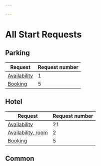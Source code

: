 ```yaml
---

---
```


# All Start Requests


## Parking

 | Request                                           | Request number | 
 | -------                                           | -------------- | 
 | [Availability](/hxapi/de-start-parking/av/airport) | 1              | 
 | [Booking](/hxapi/de-start-parking/bkg)             | 5              | 

## Hotel

 | Request                                      | Request number | 
 | -------                                      | -------------- | 
 | [Availability](/hxapi/hotel/de-av)            | 21             | 
 | [Availability, room](/hxapi/hotel/de-av-room) | 2              | 
 | [Booking](/hxapi/hotel/de-bkg)                | 5              | 

##  Common 
